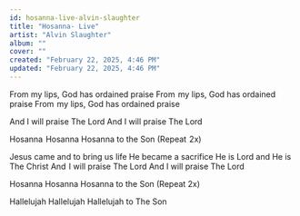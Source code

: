 ```yaml
---
id: hosanna-live-alvin-slaughter
title: "Hosanna- Live"
artist: "Alvin Slaughter"
album: ""
cover: ""
created: "February 22, 2025, 4:46 PM"
updated: "February 22, 2025, 4:46 PM"
---
```


From my lips, God has ordained praise
From  my lips, God has ordained praise
From  my lips, God has ordained praise

And I will praise The Lord
And I will praise The Lord

Hosanna  Hosanna
Hosanna to the Son
(Repeat  2x)

Jesus came and to bring us life
He became a sacrifice
He is Lord and He is The Christ
And  I will praise The Lord
And I will praise The Lord

Hosanna Hosanna
Hosanna to the Son
(Repeat 2x)

Hallelujah Hallelujah
Hallelujah to The Son